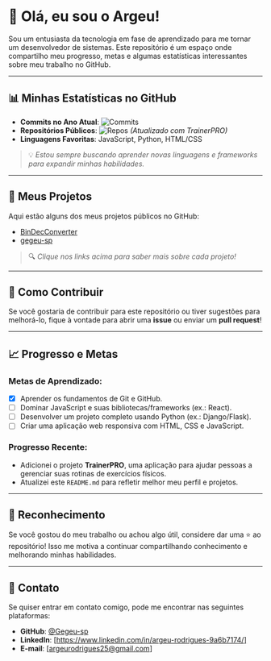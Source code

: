 # 👋 Olá, eu sou o Argeu!

Sou um entusiasta da tecnologia em fase de aprendizado para me tornar um desenvolvedor de sistemas. Este repositório é um espaço onde compartilho meu progresso, metas e algumas estatísticas interessantes sobre meu trabalho no GitHub.

---

## 📊 Minhas Estatísticas no GitHub

- **Commits no Ano Atual**: ![Commits](https://img.shields.io/badge/Commits-13-blue)
- **Repositórios Públicos**: ![Repos](https://img.shields.io/badge/Repos-2-green) *(Atualizado com TrainerPRO)*
- **Linguagens Favoritas**: JavaScript, Python, HTML/CSS

> 💡 *Estou sempre buscando aprender novas linguagens e frameworks para expandir minhas habilidades.*

---

## 🚀 Meus Projetos

Aqui estão alguns dos meus projetos públicos no GitHub:

<!-- PROJECTS_START -->
- [BinDecConverter](https://github.com/Gegeu-sp/BinDecConverter)
- [gegeu-sp](https://github.com/Gegeu-sp/gegeu-sp)
<!-- PROJECTS_END -->

> 🔍 *Clique nos links acima para saber mais sobre cada projeto!*

---

## 🤝 Como Contribuir

Se você gostaria de contribuir para este repositório ou tiver sugestões para melhorá-lo, fique à vontade para abrir uma **issue** ou enviar um **pull request**!

---

## 📈 Progresso e Metas

### Metas de Aprendizado:
- [x] Aprender os fundamentos de Git e GitHub.
- [ ] Dominar JavaScript e suas bibliotecas/frameworks (ex.: React).
- [ ] Desenvolver um projeto completo usando Python (ex.: Django/Flask).
- [ ] Criar uma aplicação web responsiva com HTML, CSS e JavaScript.

### Progresso Recente:
- Adicionei o projeto **TrainerPRO**, uma aplicação para ajudar pessoas a gerenciar suas rotinas de exercícios físicos.
- Atualizei este `README.md` para refletir melhor meu perfil e projetos.

---

## 🌟 Reconhecimento

Se você gostou do meu trabalho ou achou algo útil, considere dar uma ⭐ ao repositório! Isso me motiva a continuar compartilhando conhecimento e melhorando minhas habilidades.

---

## 📧 Contato

Se quiser entrar em contato comigo, pode me encontrar nas seguintes plataformas:

- **GitHub**: [@Gegeu-sp](https://github.com/Gegeu-sp)
- **LinkedIn**: [https://www.linkedin.com/in/argeu-rodrigues-9a6b7174/]
- **E-mail**: [argeurodrigues25@gmail.com]

